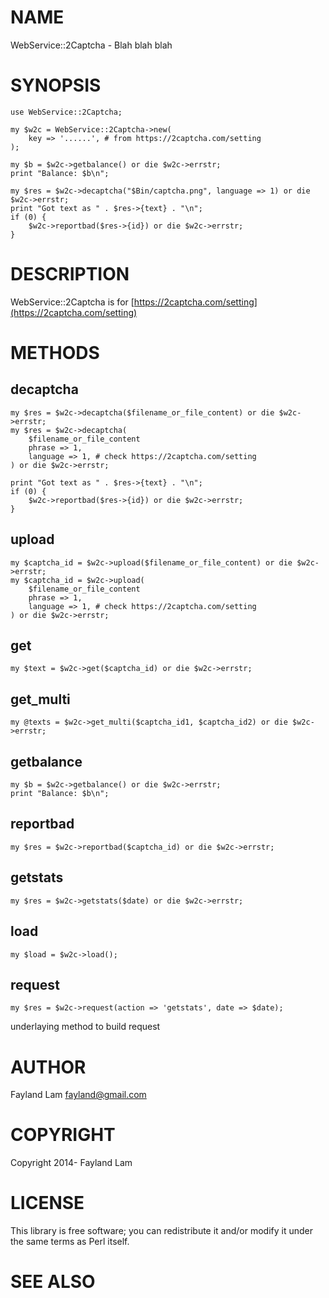 # NAME

WebService::2Captcha - Blah blah blah

# SYNOPSIS

    use WebService::2Captcha;

    my $w2c = WebService::2Captcha->new(
        key => '......', # from https://2captcha.com/setting
    );

    my $b = $w2c->getbalance() or die $w2c->errstr;
    print "Balance: $b\n";

    my $res = $w2c->decaptcha("$Bin/captcha.png", language => 1) or die $w2c->errstr;
    print "Got text as " . $res->{text} . "\n";
    if (0) {
        $w2c->reportbad($res->{id}) or die $w2c->errstr;
    }

# DESCRIPTION

WebService::2Captcha is for [https://2captcha.com/setting](https://2captcha.com/setting)

# METHODS

## decaptcha

    my $res = $w2c->decaptcha($filename_or_file_content) or die $w2c->errstr;
    my $res = $w2c->decaptcha(
        $filename_or_file_content
        phrase => 1,
        language => 1, # check https://2captcha.com/setting
    ) or die $w2c->errstr;

    print "Got text as " . $res->{text} . "\n";
    if (0) {
        $w2c->reportbad($res->{id}) or die $w2c->errstr;
    }

## upload

    my $captcha_id = $w2c->upload($filename_or_file_content) or die $w2c->errstr;
    my $captcha_id = $w2c->upload(
        $filename_or_file_content
        phrase => 1,
        language => 1, # check https://2captcha.com/setting
    ) or die $w2c->errstr;

## get

    my $text = $w2c->get($captcha_id) or die $w2c->errstr;

## get\_multi

    my @texts = $w2c->get_multi($captcha_id1, $captcha_id2) or die $w2c->errstr;

## getbalance

    my $b = $w2c->getbalance() or die $w2c->errstr;
    print "Balance: $b\n";

## reportbad

    my $res = $w2c->reportbad($captcha_id) or die $w2c->errstr;

## getstats

    my $res = $w2c->getstats($date) or die $w2c->errstr;

## load

    my $load = $w2c->load();

## request

    my $res = $w2c->request(action => 'getstats', date => $date);

underlaying method to build request

# AUTHOR

Fayland Lam <fayland@gmail.com>

# COPYRIGHT

Copyright 2014- Fayland Lam

# LICENSE

This library is free software; you can redistribute it and/or modify
it under the same terms as Perl itself.

# SEE ALSO

